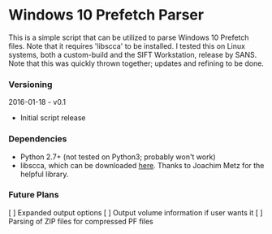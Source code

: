 # Windows 10 Prefetch Parser

This is a simple script that can be utilized to parse Windows 10 Prefetch files. Note that it requires 'libscca' to be installed. I tested this on Linux systems, both a custom-build and the SIFT Workstation, release by SANS. Note that this was quickly thrown together; updates and refining to be done.

### Versioning
2016-01-18 - v0.1
  
  * Initial script release

### Dependencies
  
  * Python 2.7+ (not tested on Python3; probably won't work)
  * libscca, which can be downloaded [here](https://github.com/libyal/libscca). Thanks to Joachim Metz for the helpful library.

### Future Plans
[ ] Expanded output options
[ ] Output volume information if user wants it
[ ] Parsing of ZIP files for compressed PF files
